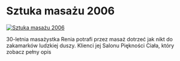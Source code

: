 Sztuka masażu 2006 
=============
[![Sztuka masażu 2006 ](http://vidos.pl/images/player.gif)](http://vidos.pl/sztuka-masazu-2006)

 30-letnia masażystka Renia potrafi przez masaż dotrzeć jak nikt do zakamarków ludzkiej duszy. Klienci jej Salonu Piękności Ciała, który zobacz pełny opis
